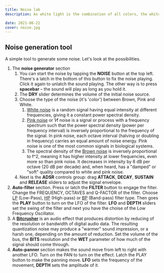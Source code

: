 ```yaml
---
title: Noise lab
description: As white light is the combination of all colors, the white noise is the combination of all possible notes

date: 2021-06-22
cover: noise.jpg
---
```


<client-only>
  <synth-noise />
</client-only >

## Noise generation tool

A simple tool to generate some noise. Let's look at the possibilities.

1. The **noise generator** section
   1. You can start the noise by tapping the **NOISE** button at the top left. There's a latch in the bottom of this button to fix the noise playing. Click it again to unlatch the sound playing. The other way is to press **spacebar** – the sound will play as long as you hold it.
   2. The **DRY** slider determines the volume of the initial noise source.
   3. Choose the type of the noise (it's 'color') between Brown, Pink and White.
      1. [White noise](https://en.wikipedia.org/wiki/White_noise) is a random signal having equal intensity at different frequencies, giving it a constant power spectral density.
      2. [Pink noise](https://en.wikipedia.org/wiki/Pink_noise) or 1⁄f noise is a signal or process with a frequency spectrum such that the power spectral density (power per frequency interval) is inversely proportional to the frequency of the signal. In pink noise, each octave interval (halving or doubling in frequency) carries an equal amount of noise energy. Pink noise is one of the most common signals in biological systems.
      3. The spectral density of the [Brown noise](https://en.wikipedia.org/wiki/Brownian_noise) is inversely proportional to f^2, meaning it has higher intensity at lower frequencies, even more so than pink noise. It decreases in intensity by 6 dB per octave (20 dB per decade) and, when heard, has a "damped" or "soft" quality compared to white and pink noise.
   4. Next is the **ADSR** controls group: drag **ATTACK**, **DECAY**, **SUSTAIN** and **RELEASE** sliders to adjust the signal envelope.
2. **Auto-filter** section. Press or latch the **FILTER** button to engage the filter. Change the FREQUENCY, OCTAVES and Q-FACTOR of the filter. Choose [LP](https://en.wikipedia.org/wiki/Low-pass_filter) (Low-Pass), [HP](https://en.wikipedia.org/wiki/High-pass_filter) (High-pass) or [BP](https://en.wikipedia.org/wiki/Band-pass_filter) (Band-pass) filter type. Then goes the **PLAY** button to turn on the LFO of the filter. **LFO** and **DEPTH** sliders set the swing of the filter and next you have the choise of the Low Frequency Oscillator.
3. A [**Bitcrusher**](https://en.wikipedia.org/wiki/Bitcrusher) is an audio effect that produces distortion by reducing of the resolution or bandwidth of digital audio data. The resulting quantization noise may produce a "warmer" sound impression, or a harsh one, depending on the amount of reduction. Set the volume of the bus, the **BITS** resolution and the **WET** parameter of how much of the signal should come through.
4. **Auto-panner** section makes the sound move from left to right with another LFO. Turn on the PAN to turn on the effect. Latch the PLAY button to make the panning move. **LFO** sets the frequency of the movement, **DEPTH** sets the amplitude of it.
